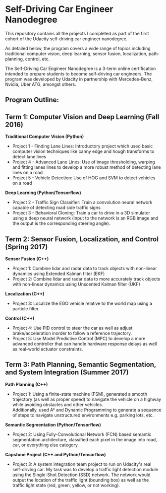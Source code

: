 # Self-Driving Car Engineer Nanodegree
This repository contains all the projects I completed as part of the first cohort of the Udacity self-driving car engineer nanodegree. 

As detailed below, the program covers a wide range of topics including traditional computer vision, deep learning, sensor fusion, localization, path-planning, control, etc. 

The Self-Driving Car Engineer Nanodegree is a 3-term online certification intended to prepare students to become self-driving car engineers. The program was developed by Udacity in partnership with Mercedes-Benz, Nvidia, Uber ATG, amongst others.

## Program Outline:

## Term 1: Computer Vision and Deep Learning (Fall 2016)
**Traditional Computer Vision (Python)**
* Project 1 - Finding Lane Lines: Introductory project which used basic computer vision techniques like canny edge and hough transforms to detect lane lines
* Project 4 - Advanced Lane Lines: Use of image thresholding, warping and fitting lanes lines to develop a more robust method of detecting lane lines on a road
* Project 5 - Vehicle Detection: Use of HOG and SVM to detect vehicles on a road

**Deep Learning (Python/Tensorflow)**
* Project 2 - Traffic Sign Classifier: Train a convolution neural network capable of detecting road side traffic signs.
* Project 3 - Behavioral Cloning: Train a car to drive in a 3D simulator using a deep neural network (input to the network is an RGB image and the output is the corresponding steering angle).


## Term 2: Sensor Fusion, Localization, and Control (Spring 2017)
**Sensor Fusion (C++)**
* Project 1: Combine lidar and radar data to track objects with non-linear dynamics using Extended Kalman filter (EKF) 
* Project 2: Combine lidar and radar data to more accurately track objects with non-linear dynamics using Unscented Kalman filter (UKF) 


**Localization (C++)**
* Project 3: Localize the EGO vehicle relative to the world map using a particle filter.

**Control (C++)**
* Project 4: Use PID control to steer the car as well as adjust brake/acceleration inorder to follow a reference trajectory.
* Project 5: Use Model Predictive Control (MPC) to develop a more advanced controller that can handle hardware response delays as well as real-world actuator constraints. 


## Term 3: Path Planning, Semantic Segmentation, and System Integration (Summer 2017)
**Path Planning (C++)**
* Project 1: Using a finite-state machine (FSM), generated a smooth trajectory (as well as proper speed) to navigate the vehicle on a highway while avoiding obstacles and other vehicles. <br />
Additionally, used A* and Dynamic Programming to generate a sequence of steps to navigate unstructured environments e.g. parking lots, etc.

**Semantic Segmentation (Python/Tensorflow)**
* Project 2: Using Fully-Convolutional Network (FCN) based semantic segmentation architecture, classified each pixel in the image into road, car, or everything else category.

**Capstone Project (C++ and Python/Tensorflow)**
* Project 3: A system integration team project to run on Udacity's real self-driving car. My task was to develop a traffic light detection module using the Single-Shot Detection (SSD) network. The network would output the location of the traffic light (bounding box) as well as the traffic light state (red, green, yellow, or not working).
